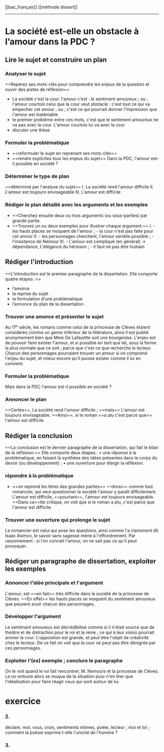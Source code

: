 [[bac_français]]  [[méthode dissert]] 
___
# La société est-elle un obstacle à l’amour dans la PDC ?
## Lire le sujet et construire un plan
### Analyser le sujet
==Repérez ses mots-clés pour comprendre les enjeux de la question et ouvrir des pistes de réflexion==
- La société c'est la cour.
l'amour c'est : le sentiment amoureux ; ou ; l'amour courtois celui que la cour veut
obstacle : c'est tout ce qui va empecher cet amour ; ou ; c'est ce qui pourrait donner l'impression que l'amour est inaténiable
- le premier problème entre ces mots, c'est que le sentiment amoureux ne va pas avec la cour. L'amour courtois lui va avec la cour
- discuter une thèse
### Formuler la problématique
- ==reformuler le sujet en reprenant ses mots-clés==
- ==rendre explicites tous les enjeux du sujet==
Dans la PDC, l'amour est-il possible en société ?
### Déterminer le type de plan
==déterminé par l'analyse du sujet==
I. La société rend l'amour difficile
II. L'amour est toujours envisageable
III. L'amour est difficile
### Rédiger le plan détaillé avec les arguments et les exemples
- ==Cherchez ensuite deux ou trois arguments (ou sous-parties) par grande partie. 
- ==Trouvez un ou deux exemples pour illustrer chaque argument.==
I. - les hauts placés se moquent de l'amour ; - la cour n'est pas faite pour cet amour
II. - les personnages cherchent, l'amour semble possible ; - l'insistance de Nemour
III. - L'amour est compliqué (en général) -> dépendance, L'élégance du hérisson ; - Il faut ne pas être humain
## Rédiger l'introduction
==L’introduction est le premier paragraphe de la dissertation. Elle comporte quatre étapes :== 
- l’amorce
-  la reprise du sujet
-  la formulation d’une problématique
-  l’annonce du plan de la dissertation
### Trouver une amorce et présenter le sujet
Au 17° siècle, les romans comme celui de la princesse de Clèves étaient considérés comme un genre inférieur de la littérature, alors il est publié anonymement bien que Mme De Lafayette soit une bourgeoise. L'enjeu est de pouvoir faire exister l'amour, et si possible en tant que tel, sous la forme la plus normale que ce soit ; parce que c'est ce que recherche le lecteur. Chacun des personnages pourraient trouver un amour si on comprend l'enjeu du sujet, et mieux encore qu'il puisse exister comme il lui en convient. 
### Formuler la problématique
Mais dans la PDC l'amour est-il possible en société ?
### Annoncer le plan
==Certes==, La société rend l'amour difficile ; ==mais== L'amour est toujours envisageable. ==Ainsi==, si le roman ==a plu c'est parce que== l'amour est difficile.
## Rédiger la conclusion
==La conclusion est le dernier paragraphe de la dissertation, qui fait le bilan de la réflexion.== Elle comporte deux étapes :
• une réponse à la problématique, en faisant la synthèse des idées présentes dans le corps du devoir (ou développement) ; 
• une ouverture pour élargir la réflexion.
### répondre à la problématique
- ==on reprend les titres des grandes parties==
==Ainsi== comme tout romancier, qui veut questionner la société l'amour y paraît difficilement. L'amour est difficile, ==pourtant==, l'amour est toujours envisageable. ==Dans ce==tte critique, on voit que si le roman a plu, c'est parce que l'amour est difficile. 
### Trouver une ouverture qui prolonge le sujet
Le romancier est celui qui pose les questions, ainsi comme l'a clairement dit Isaac Asimov, le savoir sans sagesse mène à l'effondrement. Par raisonnement : si l'on connait l'amour, on ne sait pas ce qu'il peut provoquer. 
## Rédiger un paragraphe de dissertation, exploiter les exemples

### Annoncer l'idée principale et l'argument
L'amour, est ==en fait== très difficile dans la société de la princesse de Clèves. ==En effet== les hauts placés se moquent du sentiment amoureux que peuvent avoir chacun des personnages.
### Développer l'argument
Le sentiment amoureux est décrédibilisé comme si il n'était source que de théâtre et de distraction pour le roi et la reine ; ce qui à leur vision pourrait animer la cour. L'opposition est grande, et peut être l'objet de créativité chez le lecteur. De ce fait on voit que la cour ne peut pas être dénigrée par ces personnages. 
### Exploiter l'(es) exemple ; conclure le paragraphe
On le voit quand le roi fait rencontrer, M. Nemours et la princesse de Clèves. Le roi entoure alors se moque de la situation pour n'en tirer que l'idéalisation pour faire réagir ceux qui sont autour de lui.
# exercice 
### 2.
déclare, moi, vous, crois, sentiments intimes, poète, lecteur ; moi et toi ; 
comment la poésie exprime t-elle l'unicité de l'homme ?
### 3.



